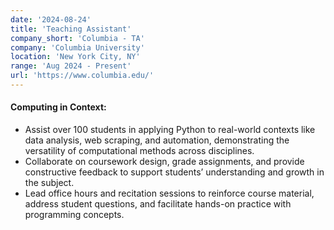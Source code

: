 ```yaml
---
date: '2024-08-24'
title: 'Teaching Assistant'
company_short: 'Columbia - TA'
company: 'Columbia University'
location: 'New York City, NY'
range: 'Aug 2024 - Present'
url: 'https://www.columbia.edu/'
---
```

#### Computing in Context:
- Assist over 100 students in applying Python to real-world contexts like data analysis, web scraping, and automation, demonstrating the versatility of computational methods across disciplines.
- Collaborate on coursework design, grade assignments, and provide constructive feedback to support students’ understanding and growth in the subject.
- Lead office hours and recitation sessions to reinforce course material, address student questions, and facilitate hands-on practice with programming concepts.
<br>

